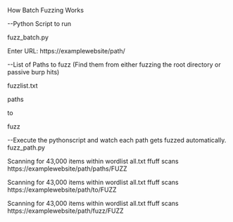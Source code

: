 How Batch Fuzzing Works

--Python Script to run

fuzz_batch.py

Enter URL: https://examplewebsite/path/

--List of Paths to fuzz (Find them from either fuzzing the root directory or passive burp hits)

fuzzlist.txt

paths

to

fuzz

--Execute the pythonscript and watch each path gets fuzzed automatically.
fuzz_path.py

Scanning for 43,000 items within wordlist all.txt
ffuff scans https://examplewebsite/path/paths/FUZZ

Scanning for 43,000 items within wordlist all.txt
ffuff scans https://examplewebsite/path/to/FUZZ

Scanning for 43,000 items within wordlist all.txt
ffuff scans https://examplewebsite/path/fuzz/FUZZ
